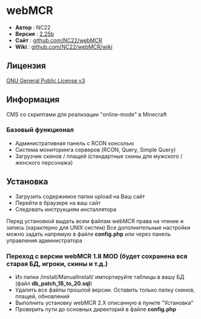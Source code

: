 # webMCR

 - **Автор** : NC22 
 - **Версия** : [2.25b](https://github.com/upisfree/webMCR/releases/tag/v2.25b)
 - **Сайт** : [github.com/NC22/webMCR](https://github.com/NC22/webMCR)
 - **Wiki** : [github.com/NC22/webMCR/wiki](https://github.com/NC22/webMCR/wiki)

## Лицензия 

 [GNU General Public License v3](http://www.gnu.org/licenses/gpl.html)

## Информация

 CMS со скриптами для реализации "online-mode" в Minecraft

### Базовый функционал

 - Административная панель с RCON консолью
 - Система мониторинга серверов (RCON, Query, Simple Query)
 - Загрузчик скинов / плащей (стандартные скины для мужского / женского персонажа)

## Установка

 - Загрузить содержимое папки upload на Ваш сайт
 - Перейти в браузере на ваш сайт
 - Следовать инструкциям инсталлятора

Перед установкой выдать всем файлам webMCR права на чтение и запись (характерно для UNIX систем)
Все дополнительные настройки можно задать напрямую в файле **config.php** или через панель управления администратора

### Переход с версии webMCR 1.8 MOD (будет сохранена вся старая БД, игроки, скины и т.д.)

 - Из папки /install/ManualInstall/ импортируйте таблицы в вашу БД (файл **db_patch_18_to_20.sql**)
 - Удалить все файлы прошлой версии. Оставить только папку скинов, плащей, обновлений
 - Выполнить установку webMCR 2.X описанную в пункте "Установка"
 - Проверить пути до основных директорий в файле **config.php**